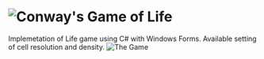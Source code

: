 # ![Conway's Game of Life](https://en.wikipedia.org/wiki/The_Game_of_Life) 
Implemetation of Life game using C# with Windows Forms.
Available setting of cell resolution and density. ![The Game](https://user-images.githubusercontent.com/39298844/114428542-c3306480-9bd5-11eb-9a2a-d54d010e095b.png)
